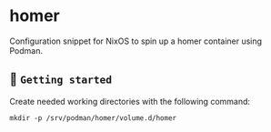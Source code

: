 # homer
Configuration snippet for NixOS to spin up a homer container using Podman.

## :tada: `Getting started`

Create needed working directories with the following command:

```
mkdir -p /srv/podman/homer/volume.d/homer
```
